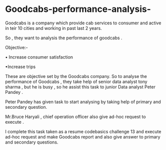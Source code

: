 # Goodcabs-performance-analysis-

Goodcabs is a company which provide cab services to consumer and active in teir 10 cities and working in past last 2 years.

So , they want to analysis the performance of goodcabs .

Objective:-

• Increase consumer satisfaction

•Increase trips







These are objective set by the Goodcabs company. So to analyse the performance of Goodcabs , they take help of senior data analyst tony sharma , but he is busy , so he assist this task to junior Data analyst Peter Pandey .

Peter Pandey has given task to start analysing by taking help of primary and secondary question.

Mr.Bruce Haryali , chief operation officer also give ad-hoc request to execute .

I complete this task taken as a resume codebasics challenge 13 and execute ad-hoc request and make Goodcabs report and also give answer to primary and secondary questions.
